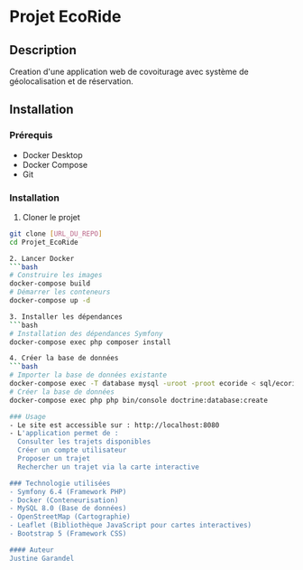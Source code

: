 # Projet EcoRide

## Description
Creation d'une application web de covoiturage avec système de géolocalisation et de réservation.

## Installation

### Prérequis
- Docker Desktop
- Docker Compose
- Git

### Installation
1. Cloner le projet
  ```bash
  git clone [URL_DU_REPO]
  cd Projet_EcoRide

2. Lancer Docker
  ```bash
  # Construire les images
  docker-compose build
  # Démarrer les conteneurs
  docker-compose up -d

3. Installer les dépendances
  ```bash
  # Installation des dépendances Symfony
  docker-compose exec php composer install

4. Créer la base de données
  ```bash
  # Importer la base de données existante
  docker-compose exec -T database mysql -uroot -proot ecoride < sql/ecoride.sql
  # Créer la base de données
  docker-compose exec php php bin/console doctrine:database:create

### Usage
- Le site est accessible sur : http://localhost:8080
- L'application permet de :
    Consulter les trajets disponibles
    Créer un compte utilisateur
    Proposer un trajet
    Rechercher un trajet via la carte interactive

### Technologie utilisées
- Symfony 6.4 (Framework PHP)
- Docker (Conteneurisation)
- MySQL 8.0 (Base de données)
- OpenStreetMap (Cartographie)
- Leaflet (Bibliothèque JavaScript pour cartes interactives)
- Bootstrap 5 (Framework CSS)

#### Auteur
Justine Garandel